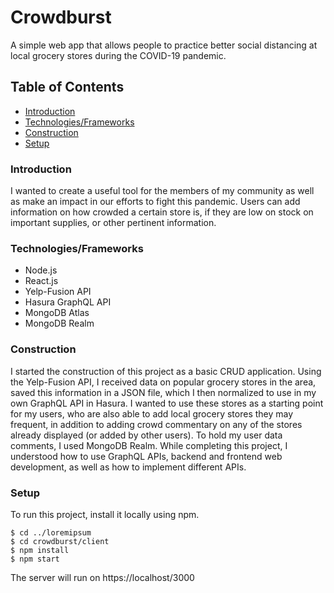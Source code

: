# Crowdburst
A simple web app that allows people to practice better social distancing at local grocery stores during the COVID-19 pandemic. 


## Table of Contents
* [Introduction](#introduction)
* [Technologies/Frameworks](#technologies)
* [Construction](#construction)
* [Setup](#setup)



### Introduction
I wanted to create a useful tool for the members of my community as well as make an impact in our efforts to fight this pandemic. Users can add information on how crowded a certain store is, if they are low on stock on important supplies, or other pertinent information. 

<!-- To create this web app, I used Node.js, React.js, Yelp-Fusion API, Hasura, and MongoDB Realm.  -->

### Technologies/Frameworks
 - Node.js
 - React.js
 - Yelp-Fusion API
 - Hasura GraphQL API
 - MongoDB Atlas
 - MongoDB Realm 

### Construction
I started the construction of this project as a basic CRUD application. Using the Yelp-Fusion API, I received data on popular grocery stores in the area, saved this information in a JSON file, which I then normalized to use in my own GraphQL API in Hasura. I wanted to use these stores as a starting point for my users, who are also able to add local grocery stores they may frequent, in addition to adding crowd commentary on any of the stores already displayed (or added by other users). To hold my user data comments, I used MongoDB Realm. While completing this project, I understood how to use GraphQL APIs, backend and frontend web development, as well as how to implement different APIs.  

### Setup 
To run this project, install it locally using npm. 
```
$ cd ../loremipsum
$ cd crowdburst/client 
$ npm install
$ npm start
```
The server will run on https://localhost/3000




